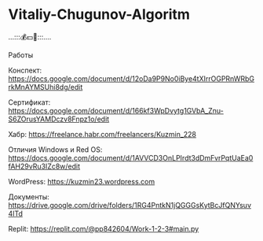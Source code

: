 # Vitaliy-Chugunov-Algoritm
...:::$💰💵💸$:::....

Работы

Конспект: https://docs.google.com/document/d/12oDa9P9No0iBye4tXIrrOGPRnWRbGrkMnAYMSUhi8dg/edit

Сертификат: https://docs.google.com/document/d/166kf3WpDvytg1GVbA_Znu-S6ZOrusYAMDczv8Fnpz1o/edit

Хабр: https://freelance.habr.com/freelancers/Kuzmin_228

Отличия Windows и Red OS:
https://docs.google.com/document/d/1AVVCD3OnLPIrdt3dDmFvrPqtUaEa0fAH29vRu3IZc8w/edit

WordPress:
https://kuzmin23.wordpress.com

Документы: https://drive.google.com/drive/folders/1RG4PntkN1jQGGGsKytBcJfQNYsuv4ITd

Replit:
https://replit.com/@pp842604/Work-1-2-3#main.py
